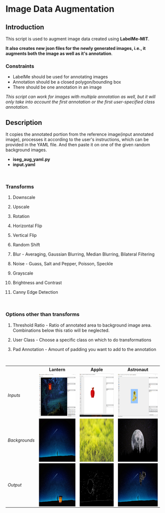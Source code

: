 # Image Data Augmentation

## Introduction

This script is used to augment image data created using **LabelMe-MIT**.

 **It also creates new json files for the newly generated images, i.e., it augments both the image as well as it's annotation**.

### Constraints

- LabelMe should be used for annotating images
- Annotation should be a closed polygon/bounding box  
- There should be one annotation in an image

*This script can work for images with multiple annotation as well, but it will only take into account the first annotation or the first user-specified class annotation*.

## Description

It copies the annotated portion from the reference image(input annotated image), processes it according to the user's instructions, which can be provided in the YAML file. And then paste it on one of the given random background images.

- **iseg_aug_yaml.py**
- **input.yaml**

</br>

### Transforms

1. Downscale

2. Upscale

3. Rotation

4. Horizontal Flip

5. Vertical Flip

6. Random Shift

7. Blur - Averaging, Gaussian Blurring, Median Blurring, Bilateral Filtering

8. Noise - Guass, Salt and Pepper, Poisson, Speckle

9. Grayscale

10. Brightness and Contrast

11. Canny Edge Detection
</br>

### Options other than transforms

1. Threshold Ratio - Ratio of annotated area to background image area. Combinations below this ratio will be neglected.

2. User Class - Choose a specific class on which to do transformations

3. Pad Annotation - Amount of padding you want to add to the annotation

</br>
<table>

<tr>
<th>&nbsp;</th>
<th>Lantern</th>
<th>Apple</th>
<th>Astronaut</th>
</tr>

<!-- Line 1: Inputs -->
<tr>
<td><em>Inputs</em></td>
<td><img align="left" width="250px"  height = "141px" src="https://github.com/ParulParima/LabelMe-Image-Data-Augment-/blob/main/Images/1.png?raw=true" /></td>
<td><img align="left" width="250px" height = "141px" src="https://github.com/ParulParima/LabelMe-Image-Data-Augment-/blob/main/Images/2.png?raw=true" /></td>
<td><img align="left" width="250px" height = "141px" src="https://github.com/ParulParima/LabelMe-Image-Data-Augment-/blob/master/Images/3.png?raw=true"/></td>
</tr>

<!-- Line 2: Backgrounds -->
<tr>
<td><em>Backgrounds</em></td>
<td><img align="left" width="250px" height="141px" src="https://github.com/ParulParima/LabelMe-Image-Data-Augment-/blob/master/background_images/b1.jpg?raw=true" /></td>
<td><img align="left" width="250px" height="141px" src="https://github.com/ParulParima/LabelMe-Image-Data-Augment-/blob/master/background_images/b2.jpg?raw=true" /></td>
<td><img align="left" width="250px" height="141px" src="https://github.com/ParulParima/LabelMe-Image-Data-Augment-/blob/master/background_images/b3.jpg?raw=true" /></td>
</tr>

<!-- Line 3: Output 1 -->
<tr>
<td><em>Output</em></td>
<td><img align="left" width="250px" height="141px" src="https://github.com/ParulParima/LabelMe-Image-Data-Augment-/blob/main/Gifs/YN_Lantern_33.gif?raw=true"/></td>
<td><img align="left" width="250px" height="141px" src="https://github.com/ParulParima/LabelMe-Image-Data-Augment-/blob/main/Gifs/YN_Apple_33.gif?raw=true"/></td>
<td><img align="left" width="250px" height="141px" src="https://github.com/ParulParima/LabelMe-Image-Data-Augment-/blob/main/Gifs/YN_Astronaut_33.gif?raw=true"/></td>
</tr>
</table>
